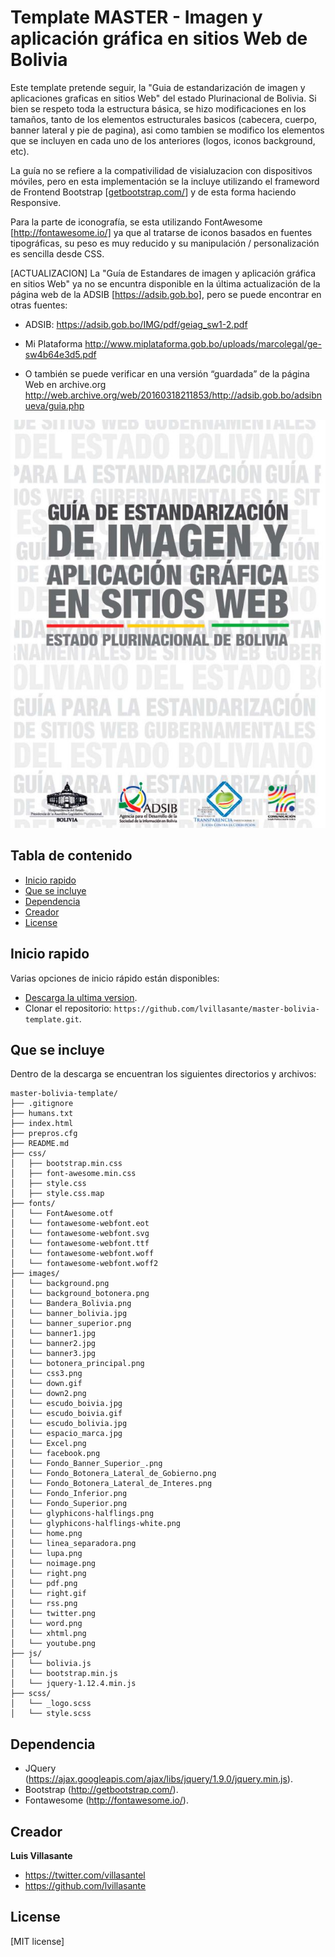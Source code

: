 Template MASTER - Imagen y aplicación gráfica en sitios Web de Bolivia
======================================================================

Este template pretende seguir, la "Guia de estandarización de imagen y aplicaciones graficas en sitios Web" del estado Plurinacional de Bolivia. Si bien se respeto toda la estructura básica, se hizo modificaciones en los tamaños, tanto de los elementos estructurales basicos (cabecera, cuerpo, banner lateral y pie de pagina), asi como tambien se modifico los elementos que se incluyen en cada uno de los anteriores (logos, iconos background, etc). 

La guía no se refiere a la compativilidad de visialuzacion con dispositivos móviles, pero en esta implementación se la incluye utilizando el frameword de Frontend Bootstrap [<a href="http://getbootstrap.com/" target="_blank">getbootstrap.com/</a>] y de esta forma haciendo Responsive.

Para la parte de iconografía, se esta utilizando FontAwesome [http://fontawesome.io/] ya que al tratarse de iconos basados en fuentes tipográficas, su peso es muy reducido y su manipulación / personalización es sencilla desde CSS.

[ACTUALIZACION]
La "Guía de Estandares de imagen y aplicación gráfica en sitios Web" ya no se encuntra disponible en la última actualización de la página web de la ADSIB [https://adsib.gob.bo], pero se puede encontrar en otras fuentes:

* ADSIB:
https://adsib.gob.bo/IMG/pdf/geiag_sw1-2.pdf

* Mi Plataforma
http://www.miplataforma.gob.bo/uploads/marcolegal/ge-sw4b64e3d5.pdf

* O también se puede verificar en una versión “guardada” de la página Web en archive.org
http://web.archive.org/web/20160318211853/http://adsib.gob.bo/adsibnueva/guia.php


![Alt text](/images/tapa-guia-adsib.jpg?raw=true "Tapa de la Guía")

## Tabla de contenido

* [Inicio rapido](#inicio-rapido)
* [Que se incluye](#que-se-incluye)
* [Dependencia](#dependencia)
* [Creador](#creador)
* [License](#license)


## Inicio rapido

Varias opciones de inicio rápido están disponibles:

* [Descarga la ultima version](https://github.com/lvillasante/master-bolivia-template/archive/master.zip).
* Clonar el repositorio: `https://github.com/lvillasante/master-bolivia-template.git`.


## Que se incluye

Dentro de la descarga se encuentran los siguientes directorios y archivos:

```
master-bolivia-template/
├── .gitignore
├── humans.txt
├── index.html
├── prepros.cfg
├── README.md
├── css/
│   ├── bootstrap.min.css
│   ├── font-awesome.min.css
│   ├── style.css
│   ├── style.css.map
├── fonts/
│   └── FontAwesome.otf
│   └── fontawesome-webfont.eot
│   └── fontawesome-webfont.svg
│   └── fontawesome-webfont.ttf
│   └── fontawesome-webfont.woff
│   └── fontawesome-webfont.woff2
├── images/
│   └── background.png
│   └── background_botonera.png
│   └── Bandera_Bolivia.png
│   └── banner_bolivia.jpg
│   └── banner_superior.png
│   └── banner1.jpg
│   └── banner2.jpg
│   └── banner3.jpg
│   └── botonera_principal.png
│   └── css3.png
│   └── down.gif
│   └── down2.png
│   └── escudo_boivia.jpg
│   └── escudo_boivia.gif
│   └── escudo_bolivia.jpg
│   └── espacio_marca.jpg
│   └── Excel.png
│   └── facebook.png
│   └── Fondo_Banner_Superior_.png
│   └── Fondo_Botonera_Lateral_de_Gobierno.png
│   └── Fondo_Botonera_Lateral_de_Interes.png
│   └── Fondo_Inferior.png
│   └── Fondo_Superior.png
│   └── glyphicons-halflings.png
│   └── glyphicons-halflings-white.png
│   └── home.png
│   └── linea_separadora.png
│   └── lupa.png
│   └── noimage.png
│   └── right.png
│   └── pdf.png
│   └── right.gif
│   └── rss.png
│   └── twitter.png
│   └── word.png
│   └── xhtml.png
│   └── youtube.png
├── js/
│   └── bolivia.js
│   └── bootstrap.min.js
│   └── jquery-1.12.4.min.js
├── scss/
│   └── _logo.scss
│   └── style.scss
```


## Dependencia

* JQuery (https://ajax.googleapis.com/ajax/libs/jquery/1.9.0/jquery.min.js). 
* Bootstrap (http://getbootstrap.com/). 
* Fontawesome (http://fontawesome.io/). 

## Creador

**Luis Villasante**

* <https://twitter.com/villasantel>
* <https://github.com/lvillasante>


## License

[MIT license]